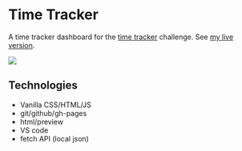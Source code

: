 # Time Tracker

A time tracker dashboard for the [time tracker](https://www.frontendmentor.io/challenges/time-tracking-dashboard-UIQ7167Jw) challenge. See [my live version](https://gdc-fcc.github.io/fem/time-tracker/).

![](https://github.com/gdc-fcc/fem/blob/main/time-tracker/assets/images/screenshot.png)

## Technologies

- Vanilla CSS/HTML/JS
- git/github/gh-pages
- html/preview
- VS code
- fetch API (local json)

